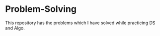 # Problem-Solving
This repository has the problems which I have solved while practicing DS and Algo.